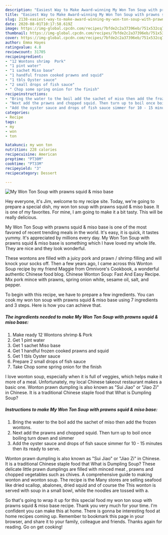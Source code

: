 ```yaml
---
description: "Easiest Way to Make Award-winning My Won Ton Soup with prawns squid &amp;amp; miso base"
title: "Easiest Way to Make Award-winning My Won Ton Soup with prawns squid &amp;amp; miso base"
slug: 2138-easiest-way-to-make-award-winning-my-won-ton-soup-with-prawns-squid-and-amp-miso-base
date: 2020-08-01T10:17:58.619Z
image: https://img-global.cpcdn.com/recipes/7bfde2c2a37396eb/751x532cq70/my-won-ton-soup-with-prawns-squid-miso-base-recipe-main-photo.jpg
thumbnail: https://img-global.cpcdn.com/recipes/7bfde2c2a37396eb/751x532cq70/my-won-ton-soup-with-prawns-squid-miso-base-recipe-main-photo.jpg
cover: https://img-global.cpcdn.com/recipes/7bfde2c2a37396eb/751x532cq70/my-won-ton-soup-with-prawns-squid-miso-base-recipe-main-photo.jpg
author: Emma Hayes
ratingvalue: 4.8
reviewcount: 31705
recipeingredient:
- "12 Wontons shrimp  Pork"
- "1 pint water"
- "1 sachet Miso base"
- "1 handful frozen cooked prawns and squid"
- "1 tbls Oyster sauce"
- "2 small drops of fish sauce"
- " Chop some spring onion for the finish"
recipeinstructions:
- "Bring the water to the boil add the sachet of miso then add the frozen wontons."
- "Next add the prawns and chopped squid. Then turn up to boil once boiling turn down and simmer"
- "Add the oyster sauce and drops of fish sauce simmer for 10 - 15 minutes then its ready to serve."
categories:
- Recipe
tags:
- my
- won
- ton

katakunci: my won ton 
nutrition: 228 calories
recipecuisine: American
preptime: "PT30M"
cooktime: "PT33M"
recipeyield: "3"
recipecategory: Dessert

---
```



![My Won Ton Soup with prawns squid &amp; miso base](https://img-global.cpcdn.com/recipes/7bfde2c2a37396eb/751x532cq70/my-won-ton-soup-with-prawns-squid-miso-base-recipe-main-photo.jpg)

Hey everyone, it's Jim, welcome to my recipe site. Today, we're going to prepare a special dish, my won ton soup with prawns squid &amp; miso base. It is one of my favorites. For mine, I am going to make it a bit tasty. This will be really delicious.

My Won Ton Soup with prawns squid &amp; miso base is one of the most favored of recent trending meals in the world. It's easy, it is quick, it tastes yummy. It's appreciated by millions every day. My Won Ton Soup with prawns squid &amp; miso base is something which I have loved my whole life. They are nice and they look wonderful.

These wontons are filled with a juicy pork and prawn / shrimp filling and will knock your socks off. Then a few years ago, I came across this Wonton Soup recipe by my friend Maggie from Omnivore&#39;s Cookbook, a wonderful authentic Chinese food blog. Chinese Wonton Soup: Fast And Easy Recipe. Mix pork mince with prawns, spring onion white, sesame oil, salt, and pepper.


To begin with this recipe, we have to prepare a few ingredients. You can cook my won ton soup with prawns squid &amp; miso base using 7 ingredients and 3 steps. Here is how you can achieve that.

<!--inarticleads1-->

##### The ingredients needed to make My Won Ton Soup with prawns squid &amp; miso base:

1. Make ready 12 Wontons shrimp &amp; Pork
1. Get 1 pint water
1. Get 1 sachet Miso base
1. Get 1 handful frozen cooked prawns and squid
1. Get 1 tbls Oyster sauce
1. Prepare 2 small drops of fish sauce
1. Take  Chop some spring onion for the finish


I love wonton soup, especially when it is full of veggies, which helps make it more of a meal. Unfortunately, my local Chinese takeout restaurant makes a basic one. Wonton prawn dumpling is also known as &#34;Sui Jiao&#34; or &#34;Jiao Zi&#34; in Chinese. It is a traditional Chinese staple food that What is Dumpling Soup? 

<!--inarticleads2-->

##### Instructions to make My Won Ton Soup with prawns squid &amp; miso base:

1. Bring the water to the boil add the sachet of miso then add the frozen wontons.
1. Next add the prawns and chopped squid. Then turn up to boil once boiling turn down and simmer
1. Add the oyster sauce and drops of fish sauce simmer for 10 - 15 minutes then its ready to serve.


Wonton prawn dumpling is also known as &#34;Sui Jiao&#34; or &#34;Jiao Zi&#34; in Chinese. It is a traditional Chinese staple food that What is Dumpling Soup? These delicate little prawn dumplings are filled with minced meat , prawns and chopped vegetables such as chives. A comprehensive guide to making wonton and wonton soup. The recipe is the Many stores are selling seafood like dried scallop, abalones, dried squid and of course the This wonton is served with soup in a small bowl, while the noodles are tossed with a. 

So that's going to wrap it up for this special food my won ton soup with prawns squid &amp; miso base recipe. Thank you very much for your time. I'm confident you can make this at home. There is gonna be interesting food at home recipes coming up. Remember to bookmark this page in your browser, and share it to your family, colleague and friends. Thanks again for reading. Go on get cooking!
